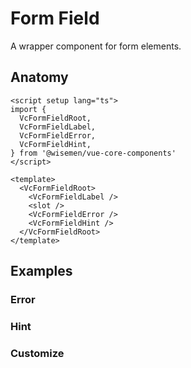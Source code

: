# Form Field

A wrapper component for form elements.

<ComponentPreview name="form-field/examples/main" />

## Anatomy

```vue
<script setup lang="ts">
import {
  VcFormFieldRoot,
  VcFormFieldLabel,
  VcFormFieldError,
  VcFormFieldHint,
} from '@wisemen/vue-core-components'
</script>

<template>
  <VcFormFieldRoot>
    <VcFormFieldLabel />
    <slot />
    <VcFormFieldError />
    <VcFormFieldHint />
  </VcFormFieldRoot>
</template>
```

<!-- @include: ./form-field-meta.md -->

## Examples

### Error

<ComponentPreview name="form-field/examples/error" />

### Hint

<ComponentPreview name="form-field/examples/hint" />

### Customize

<ComponentPreview name="form-field/examples/customize" />
